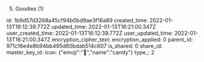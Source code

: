 5. Goodies (1)

id: 1b9d57d3268a45cf94b0bd9ae3f16a89
created_time: 2022-01-13T16:12:39.772Z
updated_time: 2022-01-13T16:21:00.347Z
user_created_time: 2022-01-13T16:12:39.772Z
user_updated_time: 2022-01-13T16:21:00.347Z
encryption_cipher_text: 
encryption_applied: 0
parent_id: 971c16e4e8b94bb495d60bdab514c607
is_shared: 0
share_id: 
master_key_id: 
icon: {"emoji":"🍬","name":"candy"}
type_: 2